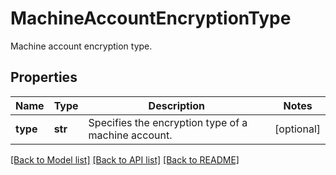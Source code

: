 # MachineAccountEncryptionType

Machine account encryption type.

## Properties
Name | Type | Description | Notes
------------ | ------------- | ------------- | -------------
**type** | **str** | Specifies the encryption type of a machine account. | [optional] 

[[Back to Model list]](../README.md#documentation-for-models) [[Back to API list]](../README.md#documentation-for-api-endpoints) [[Back to README]](../README.md)


